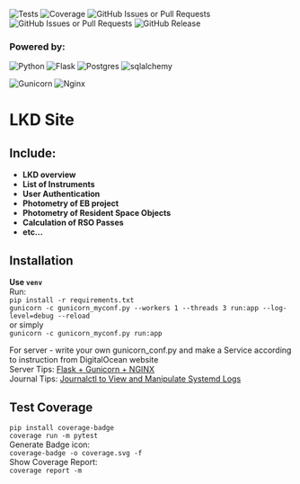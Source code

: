 ![Tests](https://img.shields.io/endpoint?url=https://raw.githubusercontent.com/vkudak/lkd_site_flask/master/test_status_shields.json)
![Coverage](https://img.shields.io/endpoint?url=https://raw.githubusercontent.com/vkudak/lkd_site_flask/master/coverage_shields.json)
![GitHub Issues or Pull Requests](https://img.shields.io/github/issues-raw/vkudak/lkd_site_flask)
![GitHub Issues or Pull Requests](https://img.shields.io/github/issues-closed/vkudak/lkd_site_flask)
![GitHub Release](https://img.shields.io/github/release/vkudak/lkd_site_flask)


### Powered by:
![Python](https://img.shields.io/badge/python-3670A0?style=flat-square&logo=python&logoColor=ffdd54)
![Flask](https://img.shields.io/badge/flask-%23000.svg?style=flat-square&logo=flask&logoColor=white)
![Postgres](https://img.shields.io/badge/postgres-%23316192.svg?style=flat-square&logo=postgresql&logoColor=white)
![sqlalchemy](https://img.shields.io/badge/-SqlAlchemy-FCA121?style=flat-square&logo=SqlAlchemy)

![Gunicorn](https://img.shields.io/badge/gunicorn-%298729.svg?style=flat-square&logo=gunicorn&logoColor=white)
![Nginx](https://img.shields.io/badge/nginx-%23009639.svg?style=flat-square&logo=nginx&logoColor=white)


LKD Site
==================

## Include:
 - **LKD overview**
 - **List of Instruments**
 - **User Authentication**
 - **Photometry of EB project**
 - **Photometry of Resident Space Objects**
 - **Calculation of RSO Passes**
 - **etc...**


Installation
------------
**Use `venv`**  
Run:  
`pip install -r requirements.txt`  
`gunicorn -c gunicorn_myconf.py --workers 1 --threads 3 run:app --log-level=debug --reload`  
or simply  
`gunicorn -c gunicorn_myconf.py run:app`

For server - write your own gunicorn_conf.py and  make a Service according to instruction from DigitalOcean website  
Server Tips:
[Flask + Gunicorn + NGINX](https://www.digitalocean.com/community/tutorials/how-to-serve-flask-applications-with-gunicorn-and-nginx-on-ubuntu-22-04#step-5-configuring-nginx-to-proxy-requests)  
Journal Tips:
[Journalctl to View and Manipulate Systemd Logs](https://www.digitalocean.com/community/tutorials/how-to-use-journalctl-to-view-and-manipulate-systemd-logs)


Test Coverage
------------
`pip install coverage-badge`  
`coverage run -m pytest`  
Generate Badge icon:  
`coverage-badge -o coverage.svg -f`  
Show Coverage Report:  
`coverage report -m`